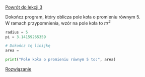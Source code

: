 [Powrót do lekcji 3](</Lekcje/3 Typy danych I.md#cwiczenia>)

Dokończ program, który oblicza pole koła o promieniu równym 5.
<br/>W ramach przypomnienia, wzór na pole koła to
${\pi r^{2}}$

```py
radius = 5
pi = 3.14159265359

# Dokończ tę linijkę
area = 

print("Pole koła o promieniu równym 5 to:", area)
```

[Rozwiązanie](<Pliki/3_rozw1.py>)
